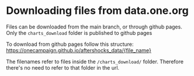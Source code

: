 # Downloading files from data.one.org

Files can be downloaded from the main branch, or through github pages. Only the `charts_download` folder is published to github pages

To download from github pages follow this structure:
https://onecampaign.github.io/aftershocks_data/{file_name}

The filenames refer to files inside the `/charts_download/` folder. Therefore there's no need to refer to that folder in the url.
